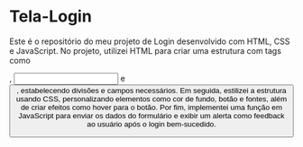 # Tela-Login
Este é o repositório do meu projeto de Login desenvolvido com HTML, CSS e JavaScript. No projeto, utilizei HTML para criar uma estrutura com tags como <div>, <input> e <button>, estabelecendo divisões e campos necessários. Em seguida, estilizei a estrutura usando CSS, personalizando elementos como cor de fundo, botão e fontes, além de criar efeitos como hover para o botão. Por fim, implementei uma função em JavaScript para enviar os dados do formulário e exibir um alerta como feedback ao usuário após o login bem-sucedido.
